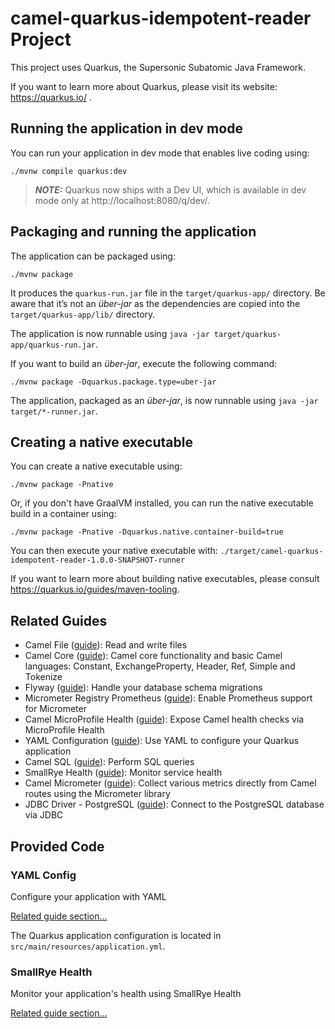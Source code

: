 # camel-quarkus-idempotent-reader Project

This project uses Quarkus, the Supersonic Subatomic Java Framework.

If you want to learn more about Quarkus, please visit its website: https://quarkus.io/ .

## Running the application in dev mode

You can run your application in dev mode that enables live coding using:
```shell script
./mvnw compile quarkus:dev
```

> **_NOTE:_**  Quarkus now ships with a Dev UI, which is available in dev mode only at http://localhost:8080/q/dev/.

## Packaging and running the application

The application can be packaged using:
```shell script
./mvnw package
```
It produces the `quarkus-run.jar` file in the `target/quarkus-app/` directory.
Be aware that it’s not an _über-jar_ as the dependencies are copied into the `target/quarkus-app/lib/` directory.

The application is now runnable using `java -jar target/quarkus-app/quarkus-run.jar`.

If you want to build an _über-jar_, execute the following command:
```shell script
./mvnw package -Dquarkus.package.type=uber-jar
```

The application, packaged as an _über-jar_, is now runnable using `java -jar target/*-runner.jar`.

## Creating a native executable

You can create a native executable using: 
```shell script
./mvnw package -Pnative
```

Or, if you don't have GraalVM installed, you can run the native executable build in a container using: 
```shell script
./mvnw package -Pnative -Dquarkus.native.container-build=true
```

You can then execute your native executable with: `./target/camel-quarkus-idempotent-reader-1.0.0-SNAPSHOT-runner`

If you want to learn more about building native executables, please consult https://quarkus.io/guides/maven-tooling.

## Related Guides

- Camel File ([guide](https://camel.apache.org/camel-quarkus/latest/reference/extensions/file.html)): Read and write files
- Camel Core ([guide](https://camel.apache.org/camel-quarkus/latest/reference/extensions/core.html)): Camel core functionality and basic Camel languages: Constant, ExchangeProperty, Header, Ref, Simple and Tokenize
- Flyway ([guide](https://quarkus.io/guides/flyway)): Handle your database schema migrations
- Micrometer Registry Prometheus ([guide](https://quarkus.io/guides/micrometer)): Enable Prometheus support for Micrometer
- Camel MicroProfile Health ([guide](https://camel.apache.org/camel-quarkus/latest/reference/extensions/microprofile-health.html)): Expose Camel health checks via MicroProfile Health
- YAML Configuration ([guide](https://quarkus.io/guides/config#yaml)): Use YAML to configure your Quarkus application
- Camel SQL ([guide](https://camel.apache.org/camel-quarkus/latest/reference/extensions/sql.html)): Perform SQL queries
- SmallRye Health ([guide](https://quarkus.io/guides/microprofile-health)): Monitor service health
- Camel Micrometer ([guide](https://camel.apache.org/camel-quarkus/latest/reference/extensions/micrometer.html)): Collect various metrics directly from Camel routes using the Micrometer library
- JDBC Driver - PostgreSQL ([guide](https://quarkus.io/guides/datasource)): Connect to the PostgreSQL database via JDBC

## Provided Code

### YAML Config

Configure your application with YAML

[Related guide section...](https://quarkus.io/guides/config-reference#configuration-examples)

The Quarkus application configuration is located in `src/main/resources/application.yml`.

### SmallRye Health

Monitor your application's health using SmallRye Health

[Related guide section...](https://quarkus.io/guides/smallrye-health)
